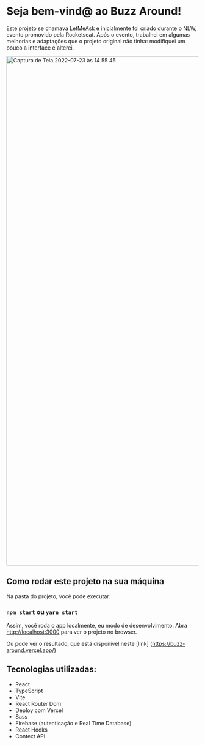 # Seja bem-vind@ ao Buzz Around! 

Este projeto se chamava LetMeAsk e inicialmente foi criado durante o NLW, evento promovido pela Rocketseat. Após o evento, trabalhei em algumas melhorias e adaptações que o projeto original não tinha: modifiquei um pouco a interface e alterei.

<img width="1332" alt="Captura de Tela 2022-07-23 às 14 55 45" src="https://user-images.githubusercontent.com/75288827/180617221-2af0b490-9e2a-4382-950e-4a078abf413b.png">

## Como rodar este projeto na sua máquina

Na pasta do projeto, você pode executar:

### `npm start` ou `yarn start`

Assim, você roda o app localmente, eu modo de desenvolvimento.
Abra [http://localhost:3000](http://localhost:3000) para ver o projeto no browser.

Ou pode ver o resultado, que está disponível neste [link] (https://buzz-around.vercel.app/)

## Tecnologias utilizadas:
- React
- TypeScript
- Vite
- React Router Dom
- Deploy com Vercel
- Sass
- Firebase (autenticação e Real Time Database)
- React Hooks
- Context API
